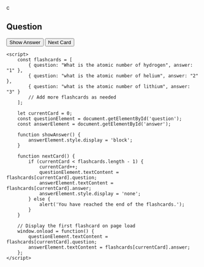 c

<!DOCTYPE html>
<html lang="en">
<head>
    <meta charset="UTF-8">
    <meta name="viewport" content="width=device-width, initial-scale=1.0">
    <title>AP Chemistry Flashcards</title>
</head>
<body>
    <div id="flashcard">
        <h2 id="question">Question</h2>
        <p id="answer" style="display: none;">Answer</p>
        <button onclick="showAnswer()">Show Answer</button>
        <button onclick="nextCard()">Next Card</button>
    </div>

    <script>
        const flashcards = [
            { question: "What is the atomic number of hydrogen", answer: "1" },
            { question: "what is the atomic number of helium", answer: "2" },
            { question: "what is the atomic number of lithium", answer: "3" }
            // Add more flashcards as needed
        ];

        let currentCard = 0;
        const questionElement = document.getElementById('question');
        const answerElement = document.getElementById('answer');

        function showAnswer() {
            answerElement.style.display = 'block';
        }

        function nextCard() {
            if (currentCard < flashcards.length - 1) {
                currentCard++;
                questionElement.textContent = flashcards[currentCard].question;
                answerElement.textContent = flashcards[currentCard].answer;
                answerElement.style.display = 'none';
            } else {
                alert('You have reached the end of the flashcards.');
            }
        }

        // Display the first flashcard on page load
        window.onload = function() {
            questionElement.textContent = flashcards[currentCard].question;
            answerElement.textContent = flashcards[currentCard].answer;
        };
    </script>
</body>
</html>
